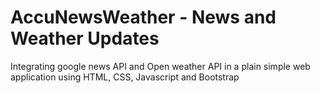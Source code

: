 # AccuNewsWeather - News and Weather Updates
 Integrating google news API and Open weather API in a plain simple web application using HTML, CSS, Javascript and Bootstrap
